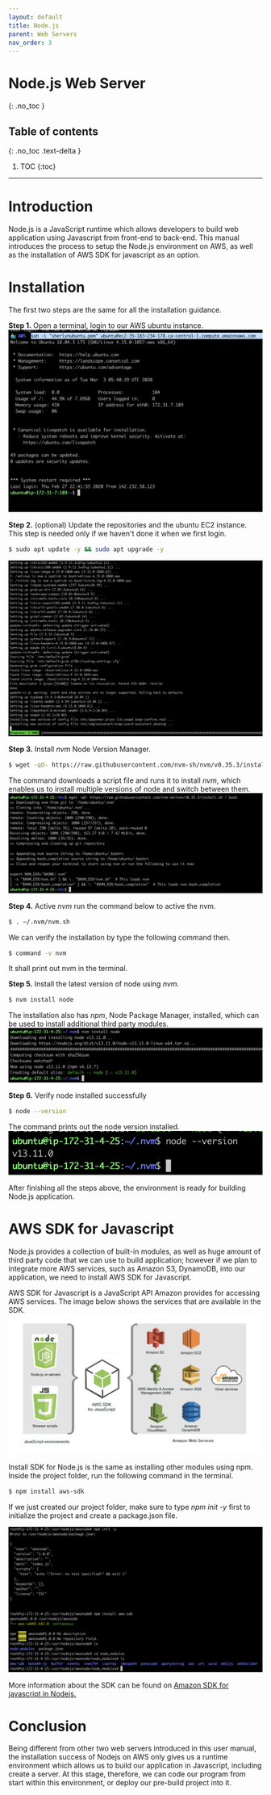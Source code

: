```yaml
---
layout: default
title: Node.js 
parent: Web Servers
nav_order: 3
---
```


# Node.js Web Server
{: .no_toc }

## Table of contents
{: .no_toc .text-delta }

1. TOC
{:toc}

---


# Introduction

Node.js is a JavaScript runtime which allows developers to build web application using Javascript from front-end to back-end. This manual introduces the process to setup the Node.js environment on AWS, as well as the installation of AWS SDK for javascript as an option.

# Installation
The first two steps are the same for all the installation guidance.

**Step 1.** Open a terminal, login to our AWS ubuntu instance.
![login](../../assets/images/login.png)

**Step 2.** (optional) Update the repositories and the ubuntu EC2 instance.
This step is needed only if we haven't done it when we first login.
```bash
$ sudo apt update -y && sudo apt upgrade -y
```
![upadate](../../assets/images/update.png)

**Step 3.** Install *nvm* Node Version Manager.
```bash
$ wget -qO- https://raw.githubusercontent.com/nvm-sh/nvm/v0.35.3/install.sh | bash
```
The command downloads a script file and runs it to install *nvm*, which enables us to install multiple versions of node and switch between them. 
![nvm-install](../../assets/images/nvm-install.png)

**Step 4.** Active *nvm*
run the command below to active the nvm.
```bash
$ . ~/.nvm/nvm.sh
```
We can verify the installation by type the following command then.
```bash
$ command -v nvm
```
It shall print out nvm in the terminal. 

**Step 5.** Install the latest version of node using *nvm*.
```bash
$ nvm install node
```
The installation also has *npm*, Node Package Manager, installed, which can be used to install additional third party modules. 
![node-install](../../assets/images/node-install.png)

**Step 6.** Verify node installed successfully
```bash
$ node --version
```
The command prints out the node version installed.
![node-version](../../assets/images/node-version.png)

After finishing all the steps above, the environment is ready for building Node.js application.

# AWS SDK for Javascript

Node.js provides a collection of built-in modules, as well as huge amount of third party code that we can use to build application; however if we plan to integrate more AWS services, such as Amazon S3, DynamoDB, into our application, we need to install AWS SDK for Javascript.

AWS SDK for Javascript is a JavaScript API Amazon provides for accessing AWS services. The image below shows the services that are available in the SDK.
![sdk](../../assets/images/sdk.png)

Install SDK for Node.js is the same as installing other modules using npm. Inside the project folder, run the following command in the terminal.
```bash
$ npm install aws-sdk
```
If we just created our project folder, make sure to type *npm init -y* first to initialize the project and create a package.json file.

![sdk-install](../../assets/images/sdk-install.png)

More information about the SDK can be found on [Amazon SDK for javascript in Nodejs.](https://aws.amazon.com/sdk-for-node-js/)

# Conclusion

Being different from other two web servers introduced in this user manual, the installation success of Nodejs on AWS only gives us a runtime environment which allows us to build our application in Javascript, including create a server. At this stage, therefore, we can code our program from start within this environment, or deploy our pre-build project into it.